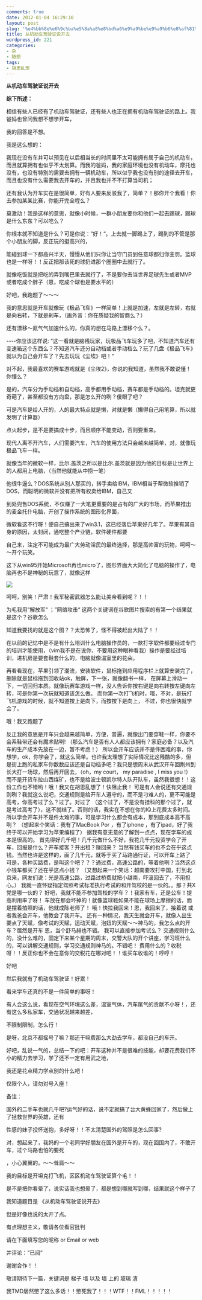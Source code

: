```yaml
---
comments: true
date: 2012-01-04 16:29:10
layout: post
slug: '%e4%bb%8e%e6%9c%ba%e5%8a%a8%e8%bd%a6%e9%a9%be%e9%a9%b6%e8%af%81%e8%af%b4%e5%bc%80%e5%8e%bb'
title: 从机动车驾驶证说开去
wordpress_id: 221
categories:
- 杂
- 随想
tags:
- 胡思乱想
---
```


**从机动车驾驶证说开去**



**综下所述：**



相信有些人已经有了机动车驾驶证，还有些人也正在拥有机动车驾驶证的路上。我爸妈也曾问我想不想学开车，

我的回答是不想。



我是这么想的：

我现在没有车并可以预见在以后相当长的时间里不太可能拥有属于自己的机动车，而且就算拥有也似乎不太划算。而我的爸妈，我的家庭环境也没有机动车，摩托也没有，也没有特别的需要去拥有一辆机动车，所以似乎我也没有别的途径去开车，而且也没有什么需要我去开车的，并且我也并不不打算当司机；



还有我认为开车实在是很简单，好有人要来反驳我了，简单？！那你开个我看！你去参加某某比赛，你能开完全程么？

莫激动！我是这样的意思，就像小时候，一群小朋友要你和他们一起去踢球，踢球是什么东东？可以吃么？

你根本就不知道是什么？可是你说：”好！“。上去就一脚踢上了，踢到的不管是那个小朋友的脚，反正玩的挺高兴的，

能碰到球一下都高兴半天，慢慢从他们只你让当守门员到任意球都归你主罚。篮球也是一样呀！！反正把那该死的球扔进那个圈圈中去就行了。

就像吃饭就是把吃的弄到嘴巴里去就行了，不是要你去当世界足球先生或者MVP或者吃成个胖子（恩，吃成个球也是要水平的）

好吧，我跑题了～～～



我的意思就是开车就像玩《极品飞车》一样简单！上就是加速，左就是左转，右就是向右转，下就是刹车，（画外音：你在质疑我的智商么？）

还有漂移～氮气气加速什么的，你真的想在马路上漂移个么？。

----你应该这样说: ”这一看就是脑残玩家，玩极品飞车玩多了吧，不知道汽车还有变速箱这个东西么？不知道汽车还分自动档或者手动档么？玩了几盘《极品飞车》就以为自己会开车了？先去玩玩《尘埃》吧！“



对不起，我最喜欢的赛车游戏就是《尘埃2》，你说的我知道，虽然我不敢说懂！你懂么？

是的，汽车分为手动档和自动档，高手都用手动档，赛车都是手动档的。坦克就更奇葩了，甚至都没有方向盘，那是怎么开的咧？傻眼了吧？

可是汽车是给人开的，人的最大特点就是懒，对就是懒（懒得自己用笔算，所以就发明了计算器）

点火起步，是不是要搞成十步，而且顺序不能变动，否则要重来。

现代人离不开汽车，人们需要汽车，汽车的使用方法只会越来越简单，对，就像玩极品飞车一样。

就像当年的微软一样，比尔.盖茨之所以是比尔.盖茨就是因为他的目标是让世界上的人都用上电脑，（当然他就能从中捞一笔）

他很牛逼么？DOS系统从别人那买的，转手卖给IBM，IBM相当于帮微软推销了DOS，而聪明的微软并没有把所有权卖给IBM，自己又

到处兜售DOS系统，不仅赚了一大笔更重要的是占有的广大的市场，而苹果推出的麦金托什电脑，开创了操作系统的图形化界面，

微软看这不行呀！便自己搞出来了win3.1，这已经落后苹果好几年了。苹果有其自身的原因，太封闭，通吃整个产业链，软件硬件都要

自己来，注定不可能成为最广大劳动淫民的最终选择，那是高帅富的玩物，呵呵～～开个玩笑。

这下从win95开始Microsoft再也micro了，图形界面大大简化了电脑的操作了，电脑再也不是神秘的玩意了，就像这样

[![](http://xavierskip-wordpress.stor.sinaapp.com/uploads/2012/01/liangdian-494x396.jpg)](http://xavierskip-wordpress.stor.sinaapp.com/uploads/2012/01/liangdian.jpg)


呵呵，别笑！严肃！我军秘密武器怎么能让美帝看到呢？！！


为毛我用“解放军“ ；”网络攻击“ 这两个关键词在谷歌图片搜索的有第一个结果就是这个？谷歌怎么

知道我要找的就是这个图？？太恐怖了，怪不得被赶出大陆了！！



在以前的记忆中是不是有什么培训什么电脑操作员的，一款打字软件都要经过专门的培训才能使用，（vim我不是在说你，不要用这种眼神看我）操作是要经过培训，进机房是要套鞋套什么的，电脑就像温室里的花朵。

再看看现在，苹果引领了潮流，安装软件，鼠标拖到应用程序栏上就算安装完了，删除就是鼠标拖到回收站ok，触屏，下一张，就像翻书一样，
在屏幕上滑动一下，一切回归本质。就像玩赛车游戏一样，没人告诉你按右键是向右转按左键向左转，可是你第一次玩就知道该怎么做。
而你第一次打飞机时，哦，不对，是玩打飞机游戏的时候，就不知道按上是向下，而按按下是向上，
不过，你也很快就学会了。





哦！我又跑题了



反正我的意思是开车只会越来越简单，方便，普遍，就像出门要穿鞋一样，你要不会系鞋带还会有魔术贴咧!
（那么汽车是否有人人都应该拥有？家庭必备？以及汽车的生产成本先放在一边，暂不考虑！）
所以会开车应该并不是件困难的事，你想学，ok，你学会了，就这么简单。也许我太理想了实际情况比这残酷的多，但是街上跑的私家车你数数应该还是自动档多吧？我只是想周末从武汉开车回荆州到长大打一场球，然后再开回去，（oh，my court， my paradise , I miss you !）
而不是开货车拉山西煤矿，也不是给波士顿凯尔特人队开队车，虽然我很想！！这份工作也不错哟！哦！我又在胡思乱想了！快阻止我！
可是有人会说还有交通规则咧？我就这么说吧，交通规则是给开车人遵守的，而不是刁难人的，更不可能是高考，你高考过了么？过了。对过了
（这个过了，不是没有挂科的那个过了，就是考过高考了），这不就结了。否则的话，我实在不想在你的IQ上花费太多时间。
所以学会开车并不是件太难的事，可是学习什么都会有成本，那到底成本高不高咧？
（想起来个笑话：我有了MacBook Por ，有了iphone ，有了ipad，好了我终于可以开始学习为苹果编程了）
据我有意无意的了解到一点点，现在学车的成本是很高的。
首先得好几千吧！几千元做什么不好，我花几千元投资学会了开车，回报是什么？开车接客？开出租？赚回来？
当然有钱买车的也不会在乎这点钱。当然也许是这样的，画了几千元，就等于买了马路通行证，可以开车上路了
可是，各种买路费，是叫这个吧？？？通过费，高速公路的，等着他咧？当然这点小钱车都买了还在乎这点小钱？
（又想起来一个笑话：越南要攻打中国，打到北京来，网友们说：光是高速公路，过路过桥费就把小越南，吓滚回去了，不用担心。）
我就一直怀疑指定驾照考试标准执行考试的和开驾校的是一伙的。。那？共X党是哪一伙的？
好吧，我就不能不参加驾校的学车？！我家有车，还是公车！提高利用率了呀！
车放在那会坏掉的！就像篮球鞋如果不能在球场上摩擦的话，而是摆着拍照的话，他就成陈老师了！
哦！快拉我回来！恩，我回来了，接着说
或者我爸会开车，他教会了我开车。
还有一种情况，我天生就会开车，就像人出生要点了天赋，像考试的天赋，运动天赋，泡妞的天赋～～神马的，我怎么点的开车？居然是开车
恩，当个舒马赫也不错。
我可以直接参加考试么？
交通规则什么的，没什么难的，固定下来某个星期的周末，交警大队的开个讲座，学习班什么的，可以讲解交通规则，学习交通规则神马的。不错吧！
费用什么的？收税呀！！反正你也不会在意你的交税花在哪对吧！！谁买车收谁的！哼哼！



好吧

然后我就有了机动车驾驶证！好累！



看来学车还真的不是一件简单的事呀！

有人会这么说，看现在空气环境这么差，温室气体，汽车尾气的贡献不小呀！，还有这么多私家车，交通状况越来越差，

不限制限制，怎么行！

是呀，北京不都摇号了嘛？那还干嘛费那么大劲去学车，都没自己的车开。



好吧，乱说一气的，总结一下的吧：开车这种并不是很难的技能，却要花费我们不小的精力去学习，学了还不一定有用武之地，

我还是花点精力学点别的什么吧！

仅限个人，请勿对号入座！





备注：

国外的二手车也就几千吧?运气好的话，说不定就搞了台大黄蜂回家了，然后做上了拯救世界的英雄，还有

性感的妹子投怀送抱，多好呀！！不太清楚国外的驾照是怎么回事?

对，想起来了，我妈的一个老同学好朋友在国外是开车的，现在回国内了，不敢开车，过个马路也怕的要死

，小心翼翼的。～～耸肩～～





















































我的目标是开坦克打飞机，区区机动车驾驶证算个毛！！





是不是把你看晕了，说实话我也想晕了，都是想到哪就写到哪，结果就这个样子了

我知道题目是 《从机动车驾驶证说开去》

但是好像也说的太开了点。





有点理想主义，敬请各位看官批判

请在下面填写您的昵称 or Email or web

并评论：“已阅”

谢谢合作！！



敬请期待下一篇，关键词是 梯子 墙 以及 墙 上的 玻璃 渣









我TMD居然憋了这么多话！！憋死我了！！！WTF！！FML！！！！！

